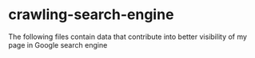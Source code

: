 # crawling-search-engine
The following files contain data that contribute into better visibility of my page in Google search engine
